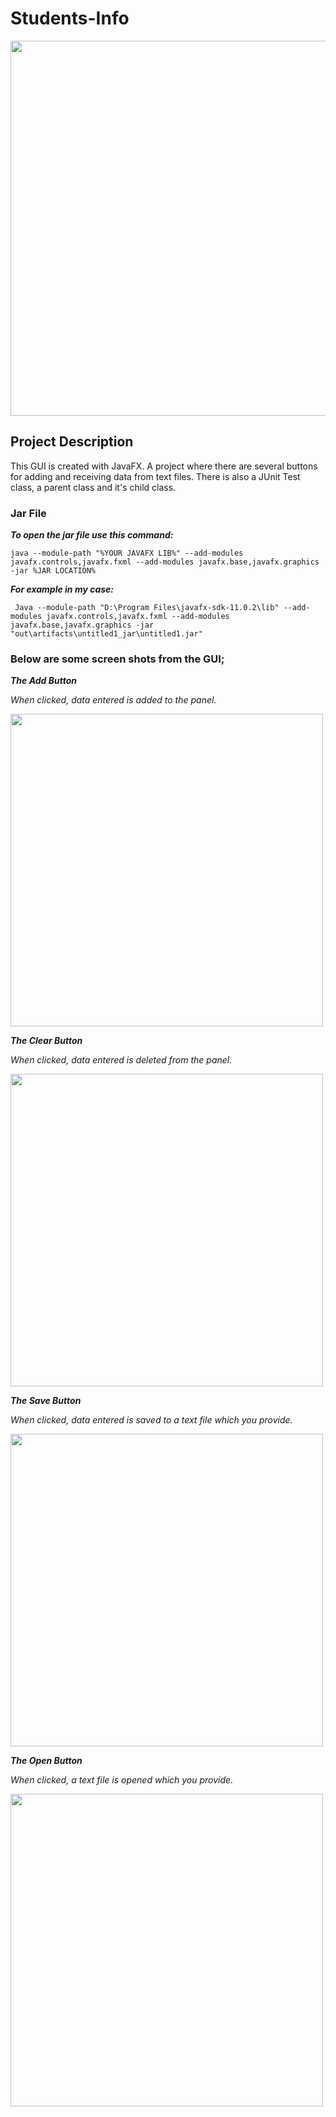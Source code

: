 Students-Info
==================================================================

<img src="https://user-images.githubusercontent.com/64580490/98458836-0027a380-21bf-11eb-8c21-10e42e1f0113.jpg" width="600">

## Project Description

This GUI is created with JavaFX. A project where there are several buttons for adding and receiving data from text files. There is also a JUnit Test class, a parent class and it's child class.

### Jar File

***To open the jar file use this command:***

```
java --module-path "%YOUR JAVAFX LIB%" --add-modules javafx.controls,javafx.fxml --add-modules javafx.base,javafx.graphics -jar %JAR LOCATION%
```

***For example in my case:***

```
 Java --module-path "D:\Program Files\javafx-sdk-11.0.2\lib" --add-modules javafx.controls,javafx.fxml --add-modules javafx.base,javafx.graphics -jar "out\artifacts\untitled1_jar\untitled1.jar"
```

### Below are some screen shots from the GUI;

***The Add Button*** 

*When clicked, data entered is added to the panel.*

<img src="https://user-images.githubusercontent.com/64580490/98458834-fef67680-21be-11eb-9a69-b4fa26fbf314.jpg" width="500">

***The Clear Button*** 

*When clicked, data entered is deleted from the panel.*

<img src="https://user-images.githubusercontent.com/64580490/98458835-ff8f0d00-21be-11eb-8371-b52ca951ac7c.jpg" width="500">

***The Save Button*** 

*When clicked, data entered is saved to a text file which you provide.*

<img src="(https://user-images.githubusercontent.com/64580490/98458838-00c03a00-21bf-11eb-9245-b1a1a539f68a.jpg" width="500">

***The Open Button***

*When clicked, a text file is opened which you provide.*

<img src="https://user-images.githubusercontent.com/64580490/98458837-0027a380-21bf-11eb-8528-30fd4d17c5e6.jpg" width="500">
